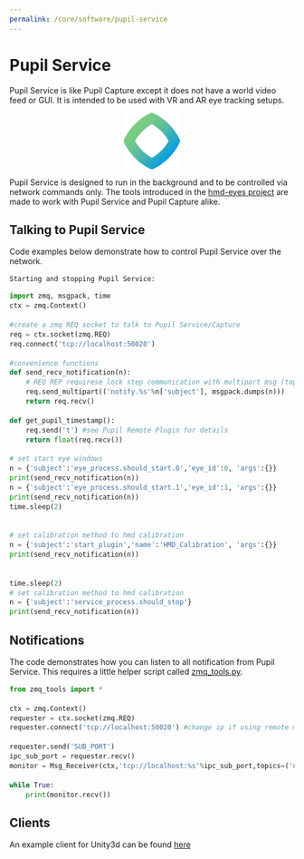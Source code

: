 ```yaml
---
permalink: /core/software/pupil-service
---
```


# Pupil Service
Pupil Service is like Pupil Capture except it does not have a world video feed or GUI. It is intended to be used with VR and AR eye tracking setups.

<div class="pb-4">
  <img src="../../media/core/icons/ps.png"style="display:flex;margin:0 auto;width:100px;">
</div>

Pupil Service is designed to run in the background and to be controlled via network commands only. The tools introduced in the [hmd-eyes project](https://github.com/pupil-labs/hmd-eyes) are made to work with Pupil Service and Pupil Capture alike.

## Talking to Pupil Service
Code examples below demonstrate how to control Pupil Service over the network.

```
Starting and stopping Pupil Service:
```

```python
import zmq, msgpack, time
ctx = zmq.Context()

#create a zmq REQ socket to talk to Pupil Service/Capture
req = ctx.socket(zmq.REQ)
req.connect('tcp://localhost:50020')

#convenience functions
def send_recv_notification(n):
    # REQ REP requirese lock step communication with multipart msg (topic,msgpack_encoded dict)
    req.send_multipart(('notify.%s'%n['subject'], msgpack.dumps(n)))
    return req.recv()

def get_pupil_timestamp():
    req.send('t') #see Pupil Remote Plugin for details
    return float(req.recv())

# set start eye windows
n = {'subject':'eye_process.should_start.0','eye_id':0, 'args':{}}
print(send_recv_notification(n))
n = {'subject':'eye_process.should_start.1','eye_id':1, 'args':{}}
print(send_recv_notification(n))
time.sleep(2)


# set calibration method to hmd calibration
n = {'subject':'start_plugin','name':'HMD_Calibration', 'args':{}}
print(send_recv_notification(n))


time.sleep(2)
# set calibration method to hmd calibration
n = {'subject':'service_process.should_stop'}
print(send_recv_notification(n))
```

## Notifications
The code demonstrates how you can listen to all notification from Pupil Service. This requires a little helper script called [zmq_tools.py](https://github.com/pupil-labs/pupil/blob/master/pupil_src/shared_modules/zmq_tools.py).


```python
from zmq_tools import *

ctx = zmq.Context()
requester = ctx.socket(zmq.REQ)
requester.connect('tcp://localhost:50020') #change ip if using remote machine

requester.send('SUB_PORT')
ipc_sub_port = requester.recv()
monitor = Msg_Receiver(ctx,'tcp://localhost:%s'%ipc_sub_port,topics=('notify.',)) #change ip if using remote machine

while True:
    print(monitor.recv())
```

## Clients
An example client for Unity3d can be found [here](https://github.com/pupil-labs/hmd-eyes/releases/latest)